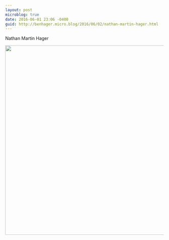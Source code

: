 ```yaml
---
layout: post
microblog: true
date: 2016-06-01 23:06 -0400
guid: http://benhager.micro.blog/2016/06/02/nathan-martin-hager.html
---
```

Nathan Martin Hager

<img src="http://hager.blog/uploads/2017/fc27e07309.jpg" width="600" height="600" />
